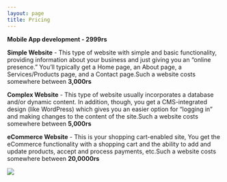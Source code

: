```yaml
---
layout: page
title: Pricing
---
```


**Mobile App development - 2999rs**

**Simple Website** -  This type of website with simple and basic functionality, providing information about your business and just giving you an “online presence.” You’ll typically get a Home page, an About page, a Services/Products page, and a Contact page.Such a website costs somewhere between **3,000rs**

**Complex Website** -  This type of website usually incorporates a database and/or dynamic content. In addition, though, you get a CMS-integrated design (like WordPress) which gives you an easier option for “logging in” and making changes to the content of the site.Such a website costs somewhere between **5,000rs**

**eCommerce Website** - This is your shopping cart-enabled site, You get the eCommerce functionality with a shopping cart and the ability to add and update products, accept and process payments, etc.Such a website costs somewhere between **20,0000rs**

![](https://pbs.twimg.com/media/DAHT6ZsUAAQEGI0?format=jpg)

